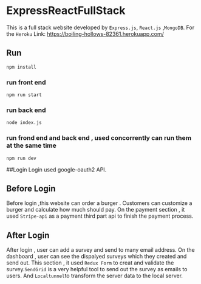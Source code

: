 # ExpressReactFullStack
This is a full stack website developed by `Express.js`, `React.js` ,`MongoDB`.
For the `Heroku` Link: https://boiling-hollows-82361.herokuapp.com/

## Run
`npm install`
### run front end
`npm run start`
### run back end
`node index.js`
### run frond end and back end , used concorrently can run them at the same time
`npm run dev`

##Login
Login used google-oauth2 API.
## Before Login
Before login ,this website can order a burger . Customers can customize a burger and calculate how much should pay.
On the payment section , it used `Stripe-api` as a payment third part api to finish the payment process.
## After Login
After login , user can add a survey and send to many email address. On the dashboard , user can see the dispalyed surveys which 
they created and send out. 
This section , it used `Redux Form` to creat and validate the survey.`SendGrid` is a very helpful tool to send out the survey as emails to users. And `Localtunnel`to transform the server data to the local server.


